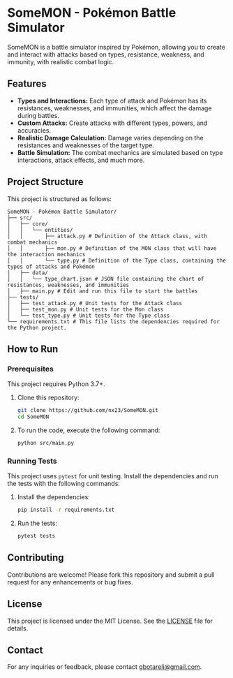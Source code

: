 # SomeMON - Pokémon Battle Simulator

SomeMON is a battle simulator inspired by Pokémon, allowing you to create and interact with attacks based on types, resistance, weakness, and immunity, with realistic combat logic.

## Features

- **Types and Interactions:** Each type of attack and Pokémon has its resistances, weaknesses, and immunities, which affect the damage during battles.
- **Custom Attacks:** Create attacks with different types, powers, and accuracies.
- **Realistic Damage Calculation:** Damage varies depending on the resistances and weaknesses of the target type.
- **Battle Simulation:** The combat mechanics are simulated based on type interactions, attack effects, and much more.

## Project Structure

This project is structured as follows:
```
SomeMON - Pokémon Battle Simulator/
├── src/
│   ├── core/
│   │   └── entities/
│   │       ├── attack.py # Definition of the Attack class, with combat mechanics
│   │       ├── mon.py # Definition of the MON class that will have the interaction mechanics
│   │       └── type.py # Definition of the Type class, containing the types of attacks and Pokémon 
│   ├── data/
│   │   └── type_chart.json # JSON file containing the chart of resistances, weaknesses, and immunities
│   ├── main.py # Edit and run this file to start the battles
├── tests/
│   ├── test_attack.py # Unit tests for the Attack class
│   ├── test_mon.py # Unit tests for the Mon class
│   └── test_type.py # Unit tests for the Type class
└── requirements.txt # This file lists the dependencies required for the Python project.
```

## How to Run

### Prerequisites

This project requires Python 3.7+.

1. Clone this repository:

    ```bash
    git clone https://github.com/nx23/SomeMON.git
    cd SomeMON

2. To run the code, execute the following command:
    ```bash
    python src/main.py
    ```

### Running Tests

This project uses `pytest` for unit testing. Install the dependencies and run the tests with the following commands:

1. Install the dependencies:
    ```bash
    pip install -r requirements.txt
    ```

2. Run the tests:
    ```bash
    pytest tests
    ```

## Contributing

Contributions are welcome! Please fork this repository and submit a pull request for any enhancements or bug fixes.

## License

This project is licensed under the MIT License. See the [LICENSE](LICENSE) file for details.

## Contact

For any inquiries or feedback, please contact [gbotareli@gmail.com](mailto:gbotareli@gmail.com).